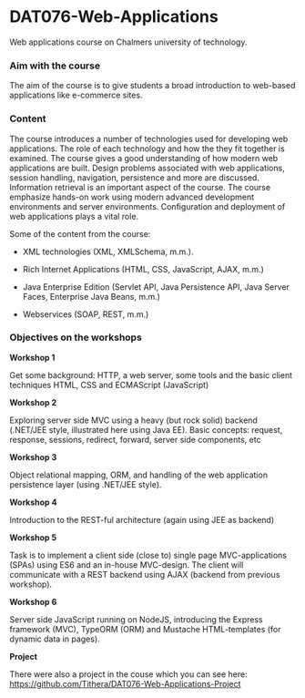 # DAT076-Web-Applications
Web applications course on Chalmers university of technology.

### Aim with the course

The aim of the course is to give students a broad introduction to web-based applications like e-commerce sites.

### Content

The course introduces a number of technologies used for developing web applications. The role of each technology and how the they fit together is examined. The course gives a good understanding of how modern web applications are built. Design problems associated with web applications, session handling, navigation, persistence and more are discussed. Information retrieval is an important aspect of the course. The course emphasize hands-on work using modern advanced development environments and server environments. Configuration and deployment of web applications plays a vital role.

Some of the content from the course:

- XML technologies (XML, XMLSchema, m.m.).
- Rich Internet Applications (HTML, CSS, JavaScript, AJAX, m.m.)

- Java Enterprise Edition (Servlet API, Java Persistence API, Java Server Faces, Enterprise Java Beans, m.m.)

- Webservices (SOAP, REST, m.m.)


### Objectives on the workshops

**Workshop 1**

Get some background: HTTP, a web server, some tools and the basic client techniques HTML, CSS and ECMAScript (JavaScript)


**Workshop 2**

Exploring server side MVC using a heavy (but rock solid) backend (.NET/JEE style, illustrated here using Java EE).
Basic concepts: request, response, sessions, redirect, forward, server side components, etc


**Workshop 3**

Object relational mapping, ORM, and handling of the web application persistence layer (using .NET/JEE style).


**Workshop 4**

Introduction to the REST-ful architecture (again using JEE as backend)


**Workshop 5**

Task is to implement a client side (close to) single page MVC-applications (SPAs) using ES6 and an in-house MVC-design. The client will communicate with a REST backend using AJAX (backend from previous workshop).


**Workshop 6**

Server side JavaScript running on NodeJS, introducing the Express framework (MVC), TypeORM (ORM) and Mustache HTML-templates (for dynamic data in pages).


**Project**

There were also a project in the couse which you can see here: https://github.com/Tithera/DAT076-Web-Applications-Project

